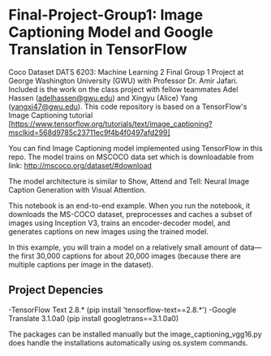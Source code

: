 # Final-Project-Group1: Image Captioning Model and Google Translation in TensorFlow
Coco Dataset
DATS 6203: Machine Learning 2 Final Group 1 Project at George Washington University (GWU) with Professor Dr. Amir Jafari. Included is the work on the class project with fellow teammates Adel Hassen (adelhassen@gwu.edu) and Xingyu (Alice) Yang (yangxi47@gwu.edu). This code repository is based on a TensorFlow's Image Captioning tutorial [https://www.tensorflow.org/tutorials/text/image_captioning?msclkid=568d9785c23711ec9f4b4f0497afd299]

You can find Image Captioning model implemented using TensorFlow in this repo. The model trains on MSCOCO data set which is downloadable from link: http://mscoco.org/dataset/#download

The model architecture is similar to Show, Attend and Tell: Neural Image Caption Generation with Visual Attention.

This notebook is an end-to-end example. When you run the notebook, it downloads the MS-COCO dataset, preprocesses and caches a subset of images using Inception V3, trains an encoder-decoder model, and generates captions on new images using the trained model.

In this example, you will train a model on a relatively small amount of data—the first 30,000 captions for about 20,000 images (because there are multiple captions per image in the dataset).

## Project Depencies
-TensorFlow Text 2.8.* (pip install 'tensorflow-text==2.8.*')
-Google Translate 3.1.0a0 (pip install googletrans==3.1.0a0)

The packages can be installed manually but the image_captioning_vgg16.py does handle the installations automatically using os.system commands.
